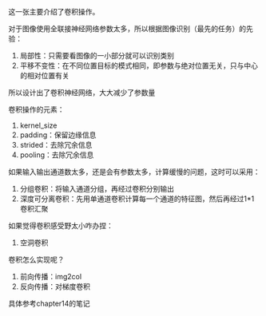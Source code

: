 这一张主要介绍了卷积操作。



对于图像使用全联接神经网络参数太多，所以根据图像识别（最先的任务）的先验：

1. 局部性：只需要看图像的一小部分就可以识别类别
2. 平移不变性：在不同位置目标的模式相同，即参数与绝对位置无关，只与中心的相对位置有关

所以设计出了卷积神经网络，大大减少了参数量



卷积操作的元素：

1. kernel_size
2. padding：保留边缘信息
3. strided：去除冗余信息
4. pooling：去除冗余信息

如果输入输出通道数太多，还是会有参数太多，计算缓慢的问题，这时可以采用：

1. 分组卷积：将输入通道分组，再经过卷积分别输出
2. 深度可分离卷积：先用单通道卷积计算每一个通道的特征图，然后再经过1*1卷积汇聚

如果觉得卷积感受野太小咋办捏：

1. 空洞卷积



卷积怎么实现呢？

1. 前向传播：img2col
2. 反向传播：对梯度卷积

具体参考chapter14的笔记